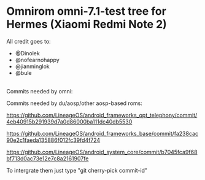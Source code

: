 # Omnirom omni-7.1-test tree for Hermes (Xiaomi Redmi Note 2)

All credit goes to:
* @Dinolek
* @nofearnohappy
* @jianminglok
* @bule
<br>
Commits needed by omni: <br>

Commits needed by du/aosp/other aosp-based roms: <br>




https://github.com/LineageOS/android_frameworks_opt_telephony/commit/4eb40915b291939d7a0d86000ba111dc40db5530 <br>

https://github.com/LineageOS/android_frameworks_base/commit/fa238cac90e2c1faeda135886f012fc39fd4f724 <br>

https://github.com/LineageOS/android_system_core/commit/b7045fca9f68bf713d0ac73e12e7c8a2161907fe <br>

To intergrate them just type "git cherry-pick commit-id"

